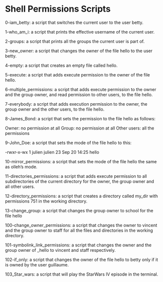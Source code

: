 <h1>Shell Permissions Scripts</h2>

<p>0-iam_betty: a script that switches the current user to the user betty.</p>

<p>1-who_am_i: a script that prints the effective username of the current user.</p>

<p>2-groups: a script that prints all the groups the current user is part of.</p>

<p>3-new_owner: a script that changes the owner of the file hello to the user betty.</p>

<p>4-empty: a script that creates an empty file called hello.</p>

<p>5-execute: a script that adds execute permission to the owner of the file hello.</p>

<p>6-multiple_permissions: a script that adds execute permission to the owner and the group owner, and read permission to other users, to the file hello.</p>

<p>7-everybody: a script that adds execution permission to the owner, the group owner and the other users, to the file hello.</p>

<p>8-James_Bond: a script that sets the permission to the file hello as follows:</p>

Owner: no permission at all
Group: no permission at all
Other users: all the permissions

<p>9-John_Doe: a script that sets the mode of the file hello to this:</p>

-rwxr-x-wx 1 julien julien 23 Sep 20 14:25 hello

<p>10-mirror_permissions: a script that sets the mode of the file hello the same as olleh’s mode.</p>

<p>11-directories_permissions: a script that adds execute permission to all subdirectories of the current directory for the owner, the group owner and all other users.</p>

<p>12-directory_permissions: a script that creates a directory called my_dir with permissions 751 in the working directory.</p>

<p>13-change_group: a script that changes the group owner to school for the file hello</p>

<p>100-change_owner_permissions: a script that changes the owner to vincent and the group owner to staff for all the files and directories in the working directory.</p>

<p>101-symbolink_link_permissions: a script that changes the owner and the group owner of _hello to vincent and staff respectively.</p>

<p>102-if_only: a script that changes the owner of the file hello to betty only if it is owned by the user guillaume.</p>

<p>103_Star_wars: a script that will play the StarWars IV episode in the terminal.</p>